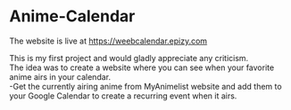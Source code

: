 # Anime-Calendar

The website is live at https://weebcalendar.epizy.com

This is my first project and would gladly appreciate any criticism.  
The idea was to create a website where you can see when your favorite anime airs in your calendar.       
-Get the currently airing anime from MyAnimelist website and add them to your Google Calendar to create a recurring event when it airs.
